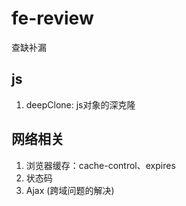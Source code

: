 # fe-review
查缺补漏

## js
1. deepClone: js对象的深克隆

## 网络相关
1. 浏览器缓存：cache-control、expires
2. 状态码
3. Ajax (跨域问题的解决)